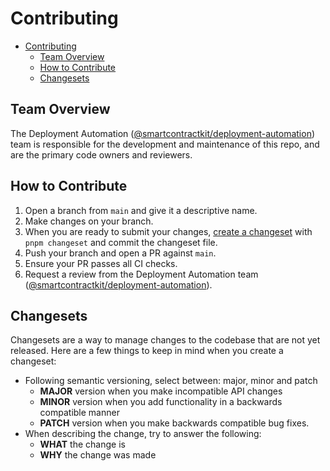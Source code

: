 # Contributing

<!-- TOC -->

- [Contributing](#contributing)
  - [Team Overview](#team-overview)
  - [How to Contribute](#how-to-contribute)
  - [Changesets](#changesets)

<!-- TOC -->

## Team Overview

The Deployment Automation ([@smartcontractkit/deployment-automation](https://github.com/orgs/smartcontractkit/teams/deployment-automation)) team is responsible for the development and maintenance of this repo, and are the primary code owners and reviewers.

## How to Contribute

1. Open a branch from `main` and give it a descriptive name.
2. Make changes on your branch.
3. When you are ready to submit your changes, [create a changeset](#changesets) with `pnpm changeset` and commit the changeset file.
4. Push your branch and open a PR against `main`.
5. Ensure your PR passes all CI checks.
6. Request a review from the Deployment Automation team ([@smartcontractkit/deployment-automation](https://github.com/orgs/smartcontractkit/teams/deployment-automation)).

## Changesets

Changesets are a way to manage changes to the codebase that are not yet released. Here are a few things to keep in mind when you create a changeset:

- Following semantic versioning, select between: major, minor and patch
  - **MAJOR** version when you make incompatible API changes
  - **MINOR** version when you add functionality in a backwards compatible manner
  - **PATCH** version when you make backwards compatible bug fixes.
- When describing the change, try to answer the following:
  - **WHAT** the change is
  - **WHY** the change was made

